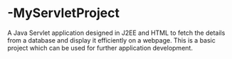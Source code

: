 # -MyServletProject
A Java Servlet application designed in J2EE and HTML to fetch the details from a database and display it efficiently on a webpage. This is a basic project which can be used for further application development.
